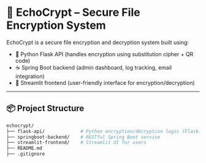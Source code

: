 # 🔐 EchoCrypt – Secure File Encryption System

EchoCrypt is a secure file encryption and decryption system built using:
- 🐍 Python Flask API (handles encryption using substitution cipher + QR code)
- ☕ Spring Boot backend (admin dashboard, log tracking, email integration)
- 🎈 Streamlit frontend (user-friendly interface for encryption/decryption)

---

## 📦 Project Structure

```bash
echocrypt/
├── flask-api/             # Python encryption/decryption logic (Flask)
├── springboot-backend/    # RESTful Spring Boot service
├── streamlit-frontend/    # Streamlit UI for users
├── README.md
├── .gitignore
